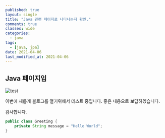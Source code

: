 ```yaml
---
published: true
layout: single
title: "Java 관련 페이지로 나타나는지 확인."
comments: true
classes: wide
categories:
  - java
tags:
  - [java, jpa]
date: 2021-04-06
last_modified_at: 2021-04-06 
---
```


## Java 페이지임

![test](https://user-images.githubusercontent.com/22446581/113670865-97ead880-96f0-11eb-95cb-f4594ceb69de.png)

이번에 새롭게 블로그를 열기위해서 테스트 중입니다. 
좋은 내용으로 보답하겠습니다.

감사합니다.

```java
public class Greeting {
    private String message = "Hello World";
}
```

